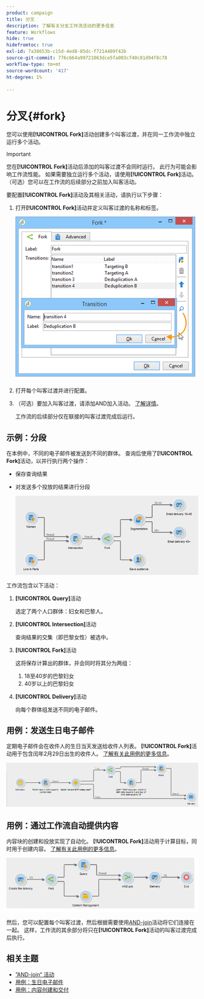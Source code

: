 ```yaml
---
product: campaign
title: 分叉
description: 了解有关分支工作流活动的更多信息
feature: Workflows
hide: true
hidefromtoc: true
exl-id: 7a38653b-c15d-4ed8-85dc-f7214409f42b
source-git-commit: 776c664a99721063dce5fa003cf40c81d94f8c78
workflow-type: tm+mt
source-wordcount: '417'
ht-degree: 1%

---
```


# 分叉{#fork}



您可以使用&#x200B;**[!UICONTROL Fork]**&#x200B;活动创建多个叫客过渡，并在同一工作流中独立运行多个活动。

>[!IMPORTANT]
>
>您在&#x200B;**[!UICONTROL Fork]**&#x200B;活动后添加的叫客过渡不会同时运行。 此行为可能会影响工作流性能。 如果需要独立运行多个活动，请使用&#x200B;**[!UICONTROL Fork]**&#x200B;活动。 （可选）您可以在工作流的后续部分之前加入叫客活动。

要配置&#x200B;**[!UICONTROL Fork]**&#x200B;活动及其相关活动，请执行以下步骤：

1. 打开&#x200B;**[!UICONTROL Fork]**&#x200B;活动并定义叫客过渡的名称和标签。

   ![](assets/s_user_segmentation_fork.png)

1. 打开每个叫客过渡并进行配置。
1. （可选）要加入叫客过渡，请添加AND加入活动。 [了解详情](and-join.md)。

   工作流的后续部分仅在联接的叫客过渡完成后运行。

## 示例：分段

在本例中，不同的电子邮件被发送到不同的群体。 查询后使用了&#x200B;**[!UICONTROL Fork]**&#x200B;活动，以并行执行两个操作：

* 保存查询结果
* 对发送多个投放的结果进行分段

  ![分支活动遵循两个查询的交集，并在列表更新活动和拆分活动之前。](assets/wkf_fork_example.png)

工作流包含以下活动：

1. **[!UICONTROL Query]**&#x200B;活动

   选定了两个人口群体：妇女和巴黎人。

1. **[!UICONTROL Intersection]**&#x200B;活动

   查询结果的交集（即巴黎女性）被选中。

1. **[!UICONTROL Fork]**&#x200B;活动

   这将保存计算出的群体，并会同时将其分为两组：

   1. 18至40岁的巴黎妇女
   1. 40岁以上的巴黎妇女

1. **[!UICONTROL Delivery]**&#x200B;活动

   向每个群体组发送不同的电子邮件。

## 用例：发送生日电子邮件

定期电子邮件会在收件人的生日当天发送给收件人列表。 **[!UICONTROL Fork]**&#x200B;活动用于包含闰年2月29日出生的收件人。 [了解有关此用例的更多信息](sending-a-birthday-email.md)。

![分支活动遵循测试活动，并位于两个查询活动之前。](assets/birthday-workflow_usecase_1.png)

## 用例：通过工作流自动提供内容

内容块的创建和投放实现了自动化。 **[!UICONTROL Fork]**&#x200B;活动用于计算目标，同时用于创建内容。 [了解有关此用例的更多信息](../../delivery/using/automating-via-workflows.md#creating-the-delivery-and-its-content)。

![分支活动在传递活动之后，位于查询活动和内容管理活动之前，这两个活动都是通过AND-join活动联接的。](../../delivery/using/assets/d_ncs_content_workflow10.png)

然后，您可以配置每个叫客过渡，然后根据需要使用[AND-join](and-join.md)活动将它们连接在一起。 这样，工作流的其余部分将只在&#x200B;**[!UICONTROL Fork]**&#x200B;活动的叫客过渡完成后执行。

## 相关主题

* [”AND-join“ 活动](and-join.md)
* [用例：生日电子邮件](sending-a-birthday-email.md)
* [用例：内容创建和交付](../../delivery/using/automating-via-workflows.md#creating-the-delivery-and-its-content)